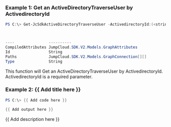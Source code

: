### Example 1: Get an ActiveDirectoryTraverseUser by ActivedirectoryId
```powershell
PS C:\> Get-JcSdkActiveDirectoryTraverseUser -ActivedirectoryId:(<string>)



----               ----------
CompiledAttributes JumpCloud.SDK.V2.Models.GraphAttributes
Id                 String
Paths              JumpCloud.SDK.V2.Models.GraphConnection[][]
Type               String


```

This function will Get an ActiveDirectoryTraverseUser by ActivedirectoryId. ActivedirectoryId is a required parameter.

### Example 2: {{ Add title here }}
```powershell
PS C:\> {{ Add code here }}

{{ Add output here }}
```

{{ Add description here }}

